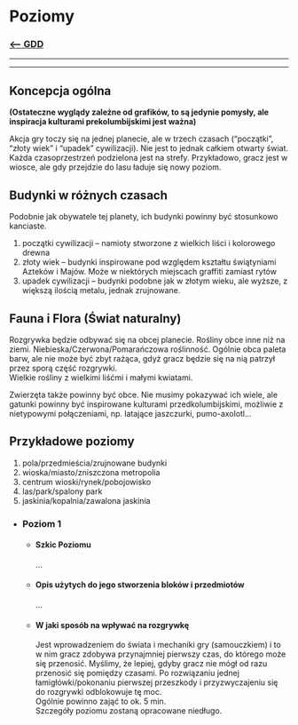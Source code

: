 # Poziomy
### [<-- GDD](/GDD/GDD.md)

---
---

## Koncepcja ogólna

**(Ostateczne wyglądy zależne od grafików, to są jedynie pomysły, ale inspiracja kulturami prekolumbijskimi jest ważna)**

Akcja gry toczy się na jednej planecie, ale w trzech czasach (“początki”, “złoty wiek” i “upadek” cywilizacji). Nie jest to jednak całkiem otwarty świat. Każda czasoprzestrzeń podzielona jest na strefy. Przykładowo, gracz jest w wiosce, ale gdy przejdzie do lasu ładuje się nowy poziom.

## Budynki w różnych czasach

Podobnie jak obywatele tej planety, ich budynki powinny być stosunkowo kanciaste.

1. początki cywilizacji – namioty stworzone z wielkich liści i kolorowego drewna
1. złoty wiek – budynki inspirowane pod względem kształtu świątyniami Azteków i Majów. Może w niektórych miejscach graffiti zamiast rytów
1. upadek cywilizacji – budynki podobne jak w złotym wieku, ale wyższe, z większą ilością metalu, jednak zrujnowane.

## Fauna i Flora (Świat naturalny)

Rozgrywka będzie odbywać się na obcej planecie.
Rośliny obce inne niż na ziemi. Niebieska/Czerwona/Pomarańczowa roślinność. Ogólnie obca paleta barw, ale nie może być zbyt rażąca, gdyż gracz będzie się na nią patrzył przez sporą część rozgrywki.  
Wielkie rośliny z wielkimi liśćmi i małymi kwiatami.


Zwierzęta także powinny być obce. Nie musimy pokazywać ich wiele, ale gatunki powinny być inspirowane kulturami przedkolumbijskimi, możliwie z nietypowymi połączeniami, np. latające jaszczurki, pumo-axolotl…


## Przykładowe poziomy

1. pola/przedmieścia/zrujnowane budynki
1. wioska/miasto/zniszczona metropolia
1. centrum wioski/rynek/pobojowisko
1. las/park/spalony park
1. jaskinia/kopalnia/zawalona jaskinia

- ### Poziom 1
  - #### Szkic Poziomu
    ...
  - #### Opis użytych do jego stworzenia bloków i przedmiotów
    ...
  - #### W jaki sposób na wpływać na rozgrywkę
    Jest wprowadzeniem do świata i mechaniki gry (samouczkiem) i to w nim gracz zdobywa przynajmniej pierwszy czas, do którego może się przenosić. Myślimy, że lepiej, gdyby gracz nie mógł od razu przenosić się pomiędzy czasami. Po rozwiązaniu jednej łamigłówki/pokonaniu pierwszej przeszkody i przyzwyczajeniu się do rozgrywki odblokowuje tę moc.  
    Ogólnie powinno zająć to ok. 5 min.  
    Szczegóły poziomu zostaną opracowane niedługo.

